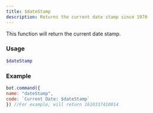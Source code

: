 ```yaml
---
title: $dateStamp
description: Returns the current date stamp since 1970
---
```


This function will return the current date stamp.

### Usage
```php
$dateStamp
```

### Example

```javascript
bot.command({
name: "dateStamp",
code: `Current Date: $dateStamp`
}) //For example, will return 1610337410014 
```

